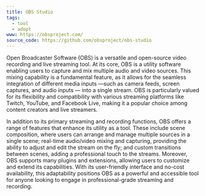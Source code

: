 ```yaml
---
title: OBS Studio
tags:
  - tool
  - adopt
www: https://obsproject.com/
source_code: https://github.com/obsproject/obs-studio
---
```

Open Broadcaster Software (OBS) is a versatile and open-source video recording and live streaming tool. At its core, OBS is a utility software enabling users to capture and mix multiple audio and video sources. This mixing capability is a fundamental feature, as it allows for the seamless integration of different media inputs —such as camera feeds, screen captures, and audio inputs — into a single stream. OBS is particularly valued for its flexibility and compatibility with various streaming platforms like Twitch, YouTube, and Facebook Live, making it a popular choice among content creators and live streamers.

In addition to its primary streaming and recording functions, OBS offers a range of features that enhance its utility as a tool. These include scene composition, where users can arrange and manage multiple sources in a single scene; real-time audio/video mixing and capturing, providing the ability to adjust and edit the stream on the fly; and custom transitions between scenes, adding a professional touch to the streams. Moreover, OBS supports many plugins and extensions, allowing users to customize and extend its capabilities. With its user-friendly interface and no-cost availability, this adaptability positions OBS as a powerful and accessible tool for anyone looking to engage in professional-grade streaming and recording.